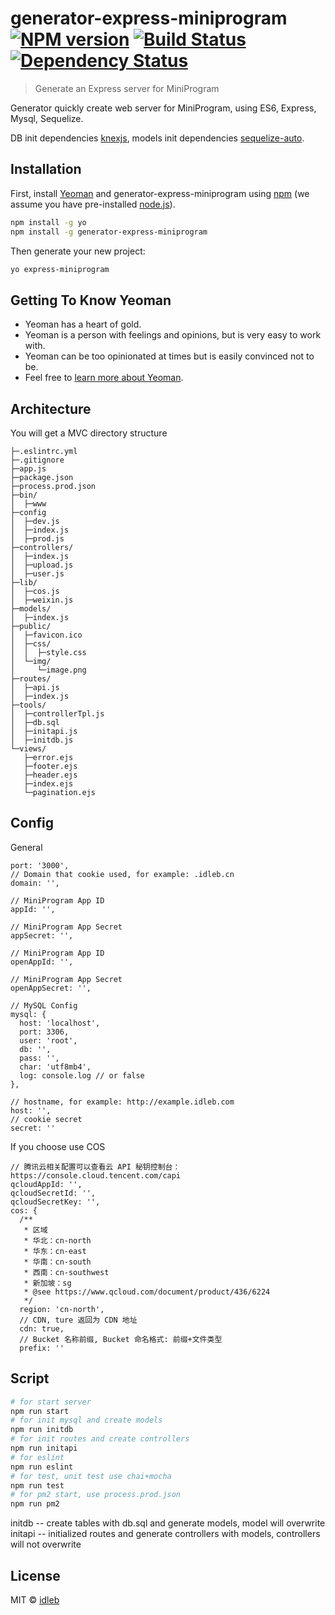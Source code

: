 # generator-express-miniprogram [![NPM version][npm-image]][npm-url] [![Build Status][travis-image]][travis-url] [![Dependency Status][daviddm-image]][daviddm-url]
> Generate an Express server for MiniProgram

Generator quickly create web server for MiniProgram, using ES6, Express, Mysql, Sequelize.

DB init dependencies [knexjs](http://knexjs.org/), models init dependencies [sequelize-auto](https://www.npmjs.com/package/sequelize-auto).

## Installation

First, install [Yeoman](http://yeoman.io) and generator-express-miniprogram using [npm](https://www.npmjs.com/) (we assume you have pre-installed [node.js](https://nodejs.org/)).

```bash
npm install -g yo
npm install -g generator-express-miniprogram
```

Then generate your new project:

```bash
yo express-miniprogram
```

## Getting To Know Yeoman

 * Yeoman has a heart of gold.
 * Yeoman is a person with feelings and opinions, but is very easy to work with.
 * Yeoman can be too opinionated at times but is easily convinced not to be.
 * Feel free to [learn more about Yeoman](http://yeoman.io/).

## Architecture

You will get a MVC directory structure

```
├─.eslintrc.yml  
├─.gitignore  
├─app.js  
├─package.json  
├─process.prod.json  
├─bin/  
│  ├─www   
├─config  
│  ├─dev.js  
│  ├─index.js  
│  ├─prod.js  
├─controllers/  
│  ├─index.js  
│  ├─upload.js  
│  ├─user.js  
├─lib/  
│  ├─cos.js  
│  ├─weixin.js  
├─models/  
│  ├─index.js              
├─public/  
│  ├─favicon.ico  
│  ├─css/  
│  │  ├─style.css    
│  └─img/  
│     └─image.png  
├─routes/  
│  ├─api.js  
│  ├─index.js  
├─tools/
│  ├─controllerTpl.js    
│  ├─db.sql
│  ├─initapi.js    
│  ├─initdb.js  
└─views/  
   ├─error.ejs  
   ├─footer.ejs  
   ├─header.ejs  
   ├─index.ejs  
   └─pagination.ejs  
```

## Config

General

```
port: '3000',
// Domain that cookie used, for example: .idleb.cn
domain: '',

// MiniProgram App ID
appId: '',

// MiniProgram App Secret
appSecret: '',

// MiniProgram App ID
openAppId: '',

// MiniProgram App Secret
openAppSecret: '',

// MySQL Config
mysql: {
  host: 'localhost',
  port: 3306,
  user: 'root',
  db: '',
  pass: '',
  char: 'utf8mb4',
  log: console.log // or false
},

// hostname, for example: http://example.idleb.com
host: '',
// cookie secret
secret: ''
```

If you choose use COS

```
// 腾讯云相关配置可以查看云 API 秘钥控制台：https://console.cloud.tencent.com/capi
qcloudAppId: '',
qcloudSecretId: '',
qcloudSecretKey: '',
cos: {
  /**
   * 区域
   * 华北：cn-north
   * 华东：cn-east
   * 华南：cn-south
   * 西南：cn-southwest
   * 新加坡：sg
   * @see https://www.qcloud.com/document/product/436/6224
   */
  region: 'cn-north',
  // CDN, ture 返回为 CDN 地址
  cdn: true,
  // Bucket 名称前缀, Bucket 命名格式: 前缀+文件类型
  prefix: ''
```

## Script

``` bash
# for start server
npm run start
# for init mysql and create models
npm run initdb
# for init routes and create controllers
npm run initapi
# for eslint
npm run eslint
# for test, unit test use chai+mocha
npm run test
# for pm2 start, use process.prod.json
npm run pm2
```

initdb -- create tables with db.sql and generate models, model will overwrite
initapi -- initialized routes and generate controllers with models, controllers will not overwrite

## License

MIT © [idleb](idleb2317@hotmail.com)

[npm-image]: https://badge.fury.io/js/generator-express-miniprogram.svg
[npm-url]: https://npmjs.org/package/generator-express-miniprogram
[travis-image]: https://travis-ci.org/idleb/generator-express-miniprogram.svg?branch=master
[travis-url]: https://travis-ci.org/idleb/generator-express-miniprogram
[daviddm-image]: https://david-dm.org/idleb/generator-express-miniprogram.svg?theme=shields.io
[daviddm-url]: https://david-dm.org/idleb/generator-express-miniprogram
